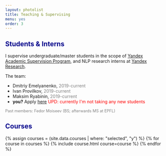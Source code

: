 ```yaml
---
layout: photolist
title: Teaching & Supervising
menu: yes
order: 3
---
```


## <span style="color:darkblue"> Students & Interns </span>
I supervise undergraduate/master students in the scope of
[Yandex Academic Supervision Program](https://yandex.ru/jobs/vacancies/research/scientific_leadership_prog/), 
and NLP research interns at [Yandex Research]({{site.yandex_research_main}}).



The team:
* Dmitriy Emelyanenko, <span style="color:gray">2019-current </span>
* Ivan Provilkov, <span style="color:gray">2019-current </span>
* Maksim Ryabinin, <span style="color:gray">2019-current </span>
* __you?__ Apply [here](https://yandex.com/jobs/vacancies/research/intern_researcher_eng) <span style="color:red"> UPD: currently I'm not taking any new students </span>

<span style="color:gray;font-size:0.9em">Past members: Fedor Moiseev (BS; afterwards MS at EPFL)</span>

## <span style="color:darkblue"> Courses </span>
{% assign courses = (site.data.courses | where: "selected", "y") %}
{% for course in courses %}
{% include course.html course=course %}
{% endfor %}

